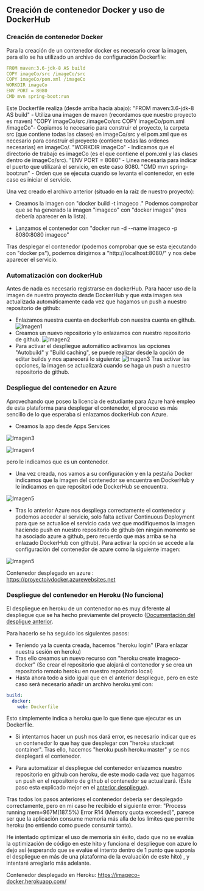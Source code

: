 ## Creación de contenedor Docker y uso de DockerHub

### Creación de contenedor Docker

Para la creación de un contenedor docker es necesario crear la imagen, para ello se ha utilizado un archivo de configuración Dockerfile:

```yaml
FROM maven:3.6-jdk-8 AS build
COPY imageCo/src /imageCo/src
COPY imageCo/pom.xml /imageCo
WORKDIR imageCo
ENV PORT = 8080
CMD mvn spring-boot:run
```

Este Dockerfile realiza (desde arriba hacia abajo):
"FROM maven:3.6-jdk-8 AS build" - Utiliza una imagen de maven (recordamos que nuestro proyecto es maven)
"COPY imageCo/src /imageCo/src COPY imageCo/pom.xml /imageCo"- Copiamos lo necesario para construir el proyecto, la carpeta src (que contiene todas las clases) en imageCo/src y el pom.xml que es necesario para construir el proyecto (contiene todas las ordenes necesarias) en imageCo/.
"WORKDIR imageCo" - Indicamos que el directorio de trabajo es imageCo (es el que contiene el pom.xml y las clases dentro de imageCo/src).
"ENV PORT = 8080" - Línea necesaria para indicar el puerto que utilizará el servicio, en este caso 8080.
"CMD mvn spring-boot:run" - Orden que se ejecuta cuando se levanta el contenedor, en este caso es iniciar el servicio.



Una vez creado el archivo anterior (situado en la raíz de nuestro proyecto):

- Creamos la imagen con "docker build -t imageco ." 
Podemos comprobar que se ha generado la imagen "imageco" con "docker images" (nos debería aparecer en la lista).

- Lanzamos el contenedor con "docker run -d --name imageco -p 8080:8080 imageco"

Tras desplegar el contenedor (podemos comprobar que se esta ejecutando con "docker ps"), podemos dirigirnos a "http://localhost:8080/" y nos debe aparecer el servicio.

### Automatización con dockerHub

Antes de nada es necesario registrarse en dockerHub. 
Para hacer uso de la imagen de nuestro proyecto desde DockerHub y que esta imagen sea actualizada automáticamente cada vez que hagamos un push a nuestro repositorio de github:

- Enlazamos nuestra cuenta en dockerHub con nuestra cuenta en github.
![Imagen1](https://github.com/jesusrpII/Proyecto-IV/blob/master/doc/images/dockerHub1.png)
- Creamos un nuevo repositorio y lo enlazamos con nuestro repositorio de github.
![Imagen2](https://github.com/jesusrpII/Proyecto-IV/blob/master/doc/images/dockerHub2.png)
- Para activar el despliegue automático activamos las opciones "Autobuild" y "Build caching", se puede realizar desde la opción de editar builds y nos aparecerá lo siguiente:
![Imagen3](https://github.com/jesusrpII/Proyecto-IV/blob/master/doc/images/dockerHub3.png)
    Tras activar las opciones, la imagen se actualizará cuando se haga un push a nuestro repositorio de github.


### Despliegue del contenedor en Azure

Aprovechando que poseo la licencia de estudiante para Azure haré empleo de esta plataforma para desplegar el contenedor, el proceso es más sencillo de lo que esperaba si enlazamos dockerHub con Azure.

- Creamos la app desde Apps Services 

![Imagen3](https://github.com/jesusrpII/Proyecto-IV/blob/master/doc/images/azure1.png)

![Imagen4](https://github.com/jesusrpII/Proyecto-IV/blob/master/doc/images/azure2.png)

pero le indicamos que es un contenedor.

- Una vez creada, nos vamos a su configuración y en la pestaña Docker indicamos que la imagen del contenedor se encuentra en DockerHub y le indicamos en que repositori ode DockerHub se encuentra.

![Imagen5](https://github.com/jesusrpII/Proyecto-IV/blob/master/doc/images/azure3.png)

- Tras lo anterior Azure nos despliega correctamente el contenedor y podemos acceder al servicio, solo falta activar Continuous Deployment para que se actualice el servicio cada vez que modifiquemos la imagen haciendo push en nuestro repositorio de github (en ningún momento se ha asociado azure a github, pero recuerdo que más arriba se ha enlazado DockerHub con github). Para activar la opción se accede a la configuración del contenedor de azure como la siguiente imagen:

![Imagen5](https://github.com/jesusrpII/Proyecto-IV/blob/master/doc/images/azure4.png)


Contenedor desplegado en azure : https://proyectoivdocker.azurewebsites.net


### Despliegue del contenedor en Heroku (No funciona)

El despliegue en heroku de un contenedor no es muy diferente al despliegue que se ha hecho previamente del proyecto ([Documentación del despligue anterior](https://github.com/jesusrpII/Proyecto-IV/blob/master/doc/despliegue.md).

Para hacerlo se ha seguido los siguientes pasos:

- Teniendo ya la cuenta creada, hacemos "heroku login" (Para enlazar nuestra sesión en heroku)
- Tras ello creamos un nuevo recurso con "heroku create imageco-docker" (Se crear el repositorio que alojará el contenedor y se crea un repositorio remoto heroku en nuestro repositorio local)
- Hasta ahora todo a sido igual que en el anterior despliegue, pero en este caso será necesario añadir un archivo heroku.yml con:
```yaml
build:
  docker:
    web: Dockerfile
```
Esto simplemente indica a heroku que lo que tiene que ejecutar es un Dockerfile.

- Si intentamos hacer un push nos dará error, es necesario indicar que es un contenedor lo que hay que desplegar con "heroku stack:set container". Tras ello, hacemos "heroku push heroku master" y se nos desplegará el contenedor.

- Para automatizar el despliegue del contenedor enlazamos nuestro repositorio en github con heroku, de este modo cada vez que hagamos un push en el repositorio de github el contenedor se actualizará. (Este paso esta explicado mejor en el [anterior despliegue](https://github.com/jesusrpII/Proyecto-IV/blob/master/doc/despliegue.md)).

Tras todos los pasos anteriores el contenedor debería ser desplegado correctamente, pero en mi caso he recibido el siguiente error: "Process running mem=967M(187.5%)
Error R14 (Memory quota exceeded)", parece ser que la aplicación consume memoria más alla de los límites que permite heroku (no entiendo como puede consumir tanto).

He intentado optimizar el uso de memoria sin éxito, dado que no se evalúa la optimización de código en este hito y funciona el despliegue con azure lo dejo así (esperando que se evalúe el intento dentro de 1 punto que suponía el despliegue en más de una plataforma de la evaluación de este hito) , y intentaré arreglarlo más adelante.


Contenedor desplegado en Heroku: https://imageco-docker.herokuapp.com/



